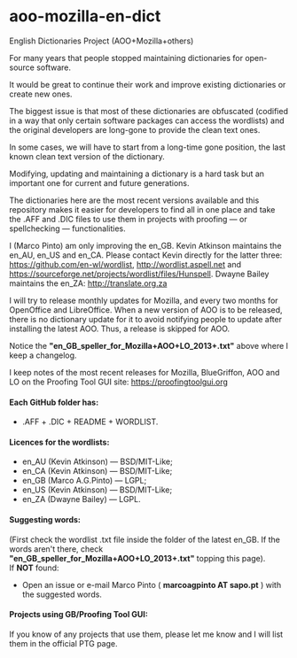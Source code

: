 aoo-mozilla-en-dict
===================

English Dictionaries Project (AOO+Mozilla+others)

For many years that people stopped maintaining dictionaries for open-source software.

It would be great to continue their work and improve existing dictionaries or create new ones.

The biggest issue is that most of these dictionaries are obfuscated (codified in a way that only certain software packages can access the wordlists) and the original developers are long-gone to provide the clean text ones.

In some cases, we will have to start from a long-time gone position, the last known clean text version of the dictionary.

Modifying, updating and maintaining a dictionary is a hard task but an important one for current and future generations.

The dictionaries here are the most recent versions available and this repository makes it easier for developers to find all in one place and take the .AFF and .DIC files to use them in projects with proofing — or spellchecking — functionalities.

I (Marco Pinto) am only improving the en_GB. Kevin Atkinson maintains the en_AU, en_US and en_CA. Please contact Kevin directly for the latter three: https://github.com/en-wl/wordlist, http://wordlist.aspell.net and https://sourceforge.net/projects/wordlist/files/Hunspell. Dwayne Bailey maintains the en_ZA: http://translate.org.za

I will try to release monthly updates for Mozilla, and every two months for OpenOffice and LibreOffice. When a new version of AOO is to be released, there is no dictionary update for it to avoid notifying people to update after installing the latest AOO. Thus, a release is skipped for AOO.

Notice the <B>"en_GB_speller_for_Mozilla+AOO+LO_2013+.txt"</B> above where I keep a changelog.

I keep notes of the most recent releases for Mozilla, BlueGriffon, AOO and LO on the Proofing Tool GUI site: https://proofingtoolgui.org


#### Each GitHub folder has:
* .AFF + .DIC + README + WORDLIST.  
  
  
#### Licences for the wordlists:
* en_AU (Kevin Atkinson) — BSD/MIT-Like;
* en_CA (Kevin Atkinson) — BSD/MIT-Like;
* en_GB (Marco A.G.Pinto) — LGPL;
* en_US (Kevin Atkinson) — BSD/MIT-Like;
* en_ZA (Dwayne Bailey) — LGPL. 
  

#### Suggesting words:

(First check the wordlist .txt file inside the folder of the latest en_GB. If the words aren't there, check <B>"en_GB_speller_for_Mozilla+AOO+LO_2013+.txt"</B> topping this page).  
If <B>NOT</B> found:
* Open an issue or e-mail Marco Pinto ( <B>marcoagpinto AT sapo.pt</B> ) with the suggested words.
  

#### Projects using GB/Proofing Tool GUI:

If you know of any projects that use them, please let me know and I will list them in the official PTG page.
